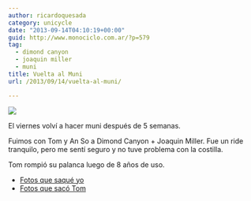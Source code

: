 ```yaml
---
author: ricardoquesada
category: unicycle
date: "2013-09-14T04:10:19+00:00"
guid: http://www.monociclo.com.ar/?p=579
tag:
  - dimond canyon
  - joaquin miller
  - muni
title: Vuelta al Muni
url: /2013/09/14/vuelta-al-muni/

---
```

![](https://lh5.googleusercontent.com/-VdkxYnsQueU/UjSwc3f5rXI/AAAAAAAAvjg/1ld4yq62hr4/s400/IMG_2544.JPG)

El viernes volví a hacer muni después de 5 semanas.

Fuimos con Tom y An So a Dimond Canyon + Joaquin Miller. Fue un ride tranquilo, pero me sentí seguro y no tuve problema con la costilla.

Tom rompió su palanca luego de 8 años de uso.

- [Fotos que saqué yo](https://photos.app.goo.gl/hqvsvXFeT8W3ceE89)
- [Fotos que sacó Tom](http://www.flickr.com/photos/tholub/sets/72157635700393234/)
